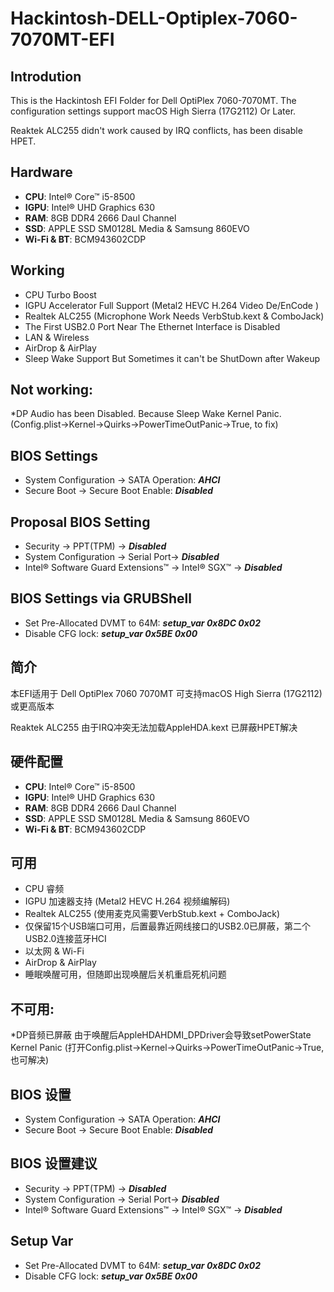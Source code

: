# Hackintosh-DELL-Optiplex-7060-7070MT-EFI

## Introdution
This is the Hackintosh EFI Folder for Dell OptiPlex 7060-7070MT. The configuration settings support macOS High Sierra (17G2112) Or Later. 

Reaktek ALC255 didn't work caused by IRQ conflicts, has been disable HPET.

## Hardware
* **CPU**: Intel® Core™ i5-8500
* **IGPU**: Intel® UHD Graphics 630
* **RAM**: 8GB DDR4 2666 Daul Channel
* **SSD**: APPLE SSD SM0128L Media & Samsung 860EVO
* **Wi-Fi & BT**: BCM943602CDP

## Working
* CPU Turbo Boost
* IGPU Accelerator Full Support (Metal2 HEVC H.264 Video De/EnCode )
* Realtek ALC255  (Microphone Work Needs VerbStub.kext & ComboJack)
* The First USB2.0 Port Near The Ethernet Interface is Disabled
* LAN & Wireless
* AirDrop & AirPlay
* Sleep Wake Support But Sometimes it can't be ShutDown after Wakeup

## Not working:
*DP Audio has been Disabled. Because Sleep Wake Kernel Panic. (Config.plist->Kernel->Quirks->PowerTimeOutPanic->True, to fix) 

## BIOS Settings
* System Configuration → SATA Operation: ***AHCI***
* Secure Boot → Secure Boot Enable: ***Disabled***

## Proposal BIOS Setting
* Security → PPT(TPM) → ***Disabled***
* System Configuration → Serial Port→ ***Disabled***
* Intel® Software Guard Extensions™ → Intel® SGX™ → ***Disabled***

## BIOS Settings via GRUBShell
* Set Pre-Allocated DVMT to 64M: 
***setup_var 0x8DC 0x02***
* Disable CFG lock: 
***setup_var 0x5BE 0x00***

## 简介
本EFI适用于 Dell OptiPlex 7060 7070MT 可支持macOS High Sierra (17G2112) 或更高版本

Reaktek ALC255 由于IRQ冲突无法加载AppleHDA.kext 已屏蔽HPET解决

## 硬件配置
* **CPU**: Intel® Core™ i5-8500
* **IGPU**: Intel® UHD Graphics 630
* **RAM**: 8GB DDR4 2666 Daul Channel
* **SSD**: APPLE SSD SM0128L Media & Samsung 860EVO
* **Wi-Fi & BT**: BCM943602CDP

## 可用
* CPU 睿频
* IGPU 加速器支持 (Metal2 HEVC H.264 视频编解码)
* Realtek ALC255  (使用麦克风需要VerbStub.kext + ComboJack)
* 仅保留15个USB端口可用，后置最靠近网线接口的USB2.0已屏蔽，第二个USB2.0连接蓝牙HCI
* 以太网 & Wi-Fi
* AirDrop & AirPlay
* 睡眠唤醒可用，但随即出现唤醒后关机重启死机问题

## 不可用:
*DP音频已屏蔽 由于唤醒后AppleHDAHDMI_DPDriver会导致setPowerState Kernel Panic (打开Config.plist->Kernel->Quirks->PowerTimeOutPanic->True, 也可解决)

## BIOS 设置
* System Configuration → SATA Operation: ***AHCI***
* Secure Boot → Secure Boot Enable: ***Disabled***

## BIOS 设置建议
* Security → PPT(TPM) → ***Disabled***
* System Configuration → Serial Port→ ***Disabled***
* Intel® Software Guard Extensions™ → Intel® SGX™ → ***Disabled***

## Setup Var
* Set Pre-Allocated DVMT to 64M: 
***setup_var 0x8DC 0x02***
* Disable CFG lock: 
***setup_var 0x5BE 0x00***

